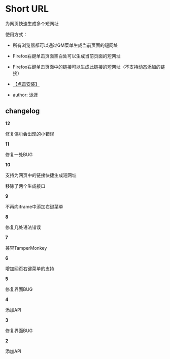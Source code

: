 # Short URL

为网页快速生成多个短网址

使用方式：

* 所有浏览器都可以通过GM菜单生成当前页面的短网址

* Firefox右键单击页面空白处可以生成当前页面的短网址

* Firefox右键单击页面中的链接可以生成此链接的短网址（不支持动态添加的链接）

* [【点击安装】](https://github.com/FirefoxBar/userscript/raw/master/Short_URL/Short_URL.user.js)

* author: 泷涯

## changelog

**12**

修复偶尔会出现的小错误

**11**

修复一处BUG

**10**

支持为网页中的链接快捷生成短网址

移除了两个生成接口

**9**

不再向iframe中添加右键菜单

**8**

修复几处语法错误

**7**

兼容TamperMonkey

**6**

增加网页右键菜单的支持

**5**

修复界面BUG

**4**

添加API

**3**

修复界面BUG

**2**

添加API